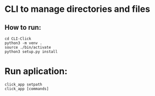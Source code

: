 # CLI to manage directories and files

## How to run:
    cd CLI-Click
    python3 -m venv .
    source ./bin/activate
    python3 setup.py install

# Run aplication:    
    click_app setpath
    click_app [commands]
